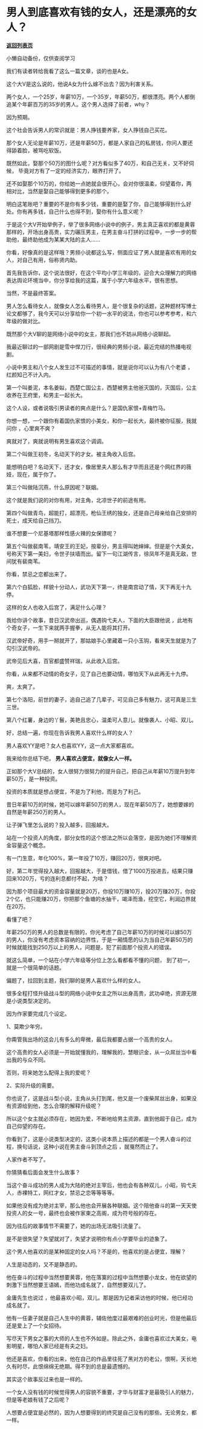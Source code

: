 # 男人到底喜欢有钱的女人，还是漂亮的女人？

[**返回列表页**](/gzh/记忆承载)

小懒自动备份，仅供查阅学习

我们有读者转给我看了这么一篇文章，谈的也是A女。  

  

这个大V是这么说的，他说A女为什么嫁不出去？因为利害关系。  

  

两个女人，一个25岁，年薪10万，一个35岁，年薪50万，都很漂亮。两个人都倒追某个年薪百万的35岁的男人。这个男人选择了前者，why？  

  

因为预期。  

  

这个社会告诉男人的常识就是：男人挣钱要养家，女人挣钱自己买花。

  

那个女人无论是年薪10万，还是年薪50万，都是人家自己的私房钱，你问人要还得舔着脸，被骂吃软饭。

  

既然如此，娶那个50万的图什么呢？对方看似多了40万，和自己无关，又不好伺候， 毕竟对方有了一定的经济实力，眼界打开了。

  

还不如娶那个10万的，你给她一点她就会很开心，会对你很温柔，仰望着你，两相对比，当然是娶自己能够得到更多的那个。  

  

明白这笔账吧？重要的不是你有多少钱，重要的是娶了你，自己能够得到什么好处。你有再多钱，自己什么也得不到，娶你有什么意义呢？

  

于是这个大V开始举例子，举了很多网络小说中的例子，男主真正喜欢的都是黄蓉那样的，开场出身高贵，实力碾压男主，在男主奋斗打拼的过程中，一步一步的帮助他，最终助他成为某某大陆的主人......  

  

你看，好像真的是这样哦？男频小说都这么写，侧面应证了男人就是喜欢有用的女人，对自己有用，俗称贤内助。  

  

首先我告诉你，这个说法很好，在这个平均小学三年级的，迎合大众理解力的网络表达舆论环境当中，你分享给我的这篇，属于小学六年级水平，很有思想。

  

当然，不是最终答案。  

  

男人怎么看待女人，就像女人怎么看待男人，是个很复杂的话题，这种题材写博士论文都够了，我今天可以分享给你一个初一水平的说法，你也可以参考参考，和六年级的做对比。  

  

既然那个大V聊的是网络小说中的女主，那我们也不妨从网络小说聊起。  

  

我最近聊过的一部网剧是雪中悍刀行，很经典的男频小说，最近完结的热播电视剧。  

  

小说中男主和八个女人发生过不可描述的事情，就是说你可以认为有八个老婆 ，红颜知己不计入内。  

  

第一个叫姜泥，本名姜姒，西楚亡国公主，西楚被男主他爸灭国的，灭国后，公主收养在王府里，和男主一起长大。

  

这个人设，或者说吸引男读者的爽点是什么？是国仇家恨+青梅竹马。

  

你想一想，一个跟你有着国仇家恨的小美女，和你一起长大，最终被你征服，我就问你 ，心里爽不爽？

  

爽就对了，爽就说明有男生喜欢这个调调。  

  

第二个叫做王初冬，名动天下的才女。被主角收入后宫。

  

能想明白吧？名动天下，还才女，像居里夫人那么有才华而且还是个网红界的薇娅，现在，属于你了。

  

第三个叫做陆沉燕，什么原因呢？联姻。

  

这个就是我们说的对你有用，对主角，北凉世子的前途有用。

  

第四个叫做青鸟，超能打，超漂亮，枪仙王绣的独女，还是自己母亲给自己安排的死士，成天给自己挡刀。

  

谁不想要一个尼基塔那样性感火辣的女保镖呢？

  

第五个叫做裴南苇，靖安王的王妃，按辈分，男主得叫她婶婶。但是是个大美女，号称天下第一美妇，令世子扶墙而出。留下一句江湖传言，徐凤年不是真无敌，世间犹有裴南苇。

  

你看，禁忌之恋都出来了。  

  

第六个白狐脸，样貌十分动人，武功天下第一，终是南宫动了情，天下再无十九停。

  

这样的女人也收入后宫了，满足什么心理？  

  

我给你讲个故事，昔日汉武帝出巡，偶遇钩弋夫人，下面的大臣跟他说 ，此地有个奇女子，一生下来就两手握拳，从无人能将其打开。

  

汉武帝好奇，用手一掰就开了，那姑娘手心里藏着一只小玉钩，看来天生就是为了勾引汉武帝的。

  

武帝见后大喜，百官都盛赞祥瑞，从此收入后宫。

  

你看，从来都不动情的奇女子，见了自己也要动情，哪怕天下从此再无十九停。  

  

爽，太爽了。  

  

第七个洛阳，前世的妻子，追自己追了几辈子，可见自己多有魅力，这可真是三生三世。  

  

第八个红薯，身边的丫鬟，美艳且忠心，温柔可人意儿。就像袭人、小昭、双儿。

  

好，总结一遍，你现在告诉我男人喜欢什么样的女人？  

  

男人喜欢YY是吧？女人也喜欢YY，这一点大家都喜欢。  

  

我来给你总结下吧， **男人喜欢占便宜，就像女人一样。**  

  

正如那个大V总结的，女人很努力很努力的提升自己，把自己从年薪10万提升到年薪50万，是一种投资。  

  

投资的本质就是想占便宜，不是为了利他，而是为了利己。

  

昔日年薪10万的时候，她可以嫁年薪50万的男人，现在年薪50万了，她想要嫁的自然是年薪250万的男人。

  

让子弹飞里怎么说的？投入越多，回报越大。

  

站在一个投资人的角度，部分女性的这个想法之所以会落空，是因为她们不理解资金容量这个概念。  

  

有一门生意，年化100%，第一年投了10万，赚回20万，很爽对吧。  

  

好，第二年觉得投入越大，回报越大，于是借钱，借了1000万投进去，结果只赚回来1020万，亏的连利息都付不起，为啥？

  

因为那个项目最大的资金容量就是20万，你投10万赚10万，投20万赚20万，你投2个亿，也只能赚20万，你把那个鱼塘的水抽干，竭泽而渔，挖空它，利润边界就在20万。  

  

看懂了吧？  

  

年薪250万的男人的总数是有限的，你光考虑了自己年薪10万的时候可以嫁50万的男人，你没有考虑资本容纳的边界性，于是一厢情愿的认为当自己年薪50万的时候就能找到250万以上的男人，问题是，犯了前面那个投资人的错误。

  

就这么简单，一个站在小学六年级等分位上怎么看都看不懂的问题， 到了初一，就是一个很简单的话题。  

  

偏题了，拉回到主题，我们聊的是男人喜欢什么样的女人。  

  

很多全程打怪升级战斗型的网络小说中女主之所以出身高贵，武功卓绝，资源无限是小说类型决定的。  

  

因为作家要完成几个设定。  

  

1、莫欺少年穷。

  

你甭管我出场的这会儿有多么的卑微，最后我都要占据一个高贵的女人。

  

这个高贵的女人必须是一开始就懂我的，理解我的，慧眼识金，从一众屌丝当中看出我的与众不同。  

  

否则，将来她怎么配得上我的爱呢？

  

2、实际升级的需要。  

  

你也说了，这是战斗型小说，主角从头打到尾，他又是一个废柴屌丝出身，如果没有资源给到他，怎么合理的解释升级呢？  

  

所以这个女主就必须存在，她因为爱，不断地给男主资源，直到他超于自己，成为自己仰望的存在。  

  

你看到了，这是小说类型决定的，这类小说本质上描述的都是一个男人奋斗的过程，换句话说，这种小说在男主奋斗到顶点之后 ，就戛然而止了。  

  

人家作者不写了。

  

你猜猜看后面会发生什么故事？  

  

当这个奋斗成功的男人成为大陆的绝对主宰后，他也会有各种双儿，小昭，钩弋夫人，赤裸特工，网红才女，禁忌之恋等等等等。

  

如果他没有成为绝对主宰，那么他也会开展各种联姻。这个陪他奋斗的第一天天使投资人的女一号，最终也会被作家束之高阁，成为符号般的存在。  

  

因为往后的故事情节不需要了，她的出场无法吸引流量了。

  

是不是很失望？失望就对了，失望才说明你有点小学要毕业的迹象了。  

  

这个男人他喜欢的是某种固定的女人吗？不是的，他喜欢的是占便宜，理解？  

  

人生是动态的，又不是静态的。

  

他在奋斗的过程中当然想要黄蓉，他在落寞的过程中当然想要小龙女，他在欲望的刺激下当然想要王语嫣，而他功成名就了，自然想要双儿了。  

  

金庸先生也说过 ，他最喜欢小昭，双儿。那是因为记者采访他的时候，他已经功成名就了。  

  

他有一任妻子就是自己人生中的黄蓉，辅佐他度过最艰难的创业时光，但是他最后还是爱上了一个女招待。  

  

写尽天下男女之事的大师的人生也不外如是。除此之外，金庸也喜欢过大美女，电影明星，哪怕人家已经是有夫之妇。  

  

他还是喜欢，你看的出来，他在自己的作品里往死了黑对方的老公，恨啊，天长地久有时尽，此恨绵绵无绝期。得不到的总是最遗憾的。

  

其实这个故事反过来也是一样的。  

  

一个女人没有钱的时候觉得男人的容貌不重要，才华与财富才是最吸引人的魅力，但是等老娘有钱了之后呢？  

  

人想要占便宜是必然的，因为人想要得到的终究是自己没有的那些。无论男女，都一样。

